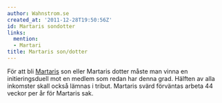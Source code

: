 ```yaml
---
author: Wahnstrom.se
created_at: '2011-12-28T19:50:56Z'
id: Martaris sondotter
links:
  mention:
  - Martari
title: Martaris son/dotter
---
```


För att bli [Martaris] son eller Martaris dotter måste man vinna en initieringsduell mot en medlem
som redan har denna grad. Hälften av alla inkomster skall också lämnas i tribut. Martaris svärd
förväntas arbeta 44 veckor per år för Martaris sak.

  [Martaris]: Martari